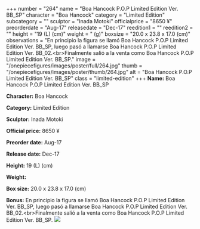 +++
number = "264"
name = "Boa Hancock P.O.P Limited Edition Ver. BB_SP"
character = "Boa Hancock"
category = "Limited Edition"
subcategory = ""
sculptor = "Inada Motoki"
officialprice = "8650 ¥"
preorderdate = "Aug-17"
releasedate = "Dec-17"
reedition1 = ""
reedition2 = ""
height = "19 (L) (cm)"
weight = " (g)"
boxsize = "20.0 x 23.8 x 17.0 (cm)"
observations = "En principio la figura se llamó Boa Hancock P.O.P Limited Edition Ver. BB_SP, luego pasó a llamarse Boa Hancock P.O.P Limited Edition Ver. BB_02.&lt;br&gt;Finalmente salió a la venta como Boa Hancock P.O.P Limited Edition Ver. BB_SP."
image = "/onepiecefigures/images/poster/full/264.jpg"
thumb = "/onepiecefigures/images/poster/thumb/264.jpg"
alt = "Boa Hancock P.O.P Limited Edition Ver. BB_SP"
class = "limited-edition"
+++
**Name:** Boa Hancock P.O.P Limited Edition Ver. BB_SP

**Character:** Boa Hancock

**Category:** Limited Edition 

**Sculptor:** Inada Motoki

**Official price:** 8650 ¥

**Preorder date:** Aug-17

**Release date:** Dec-17

**Height:** 19 (L) (cm)

**Weight:** 

**Box size:** 20.0 x 23.8 x 17.0 (cm)

**Bonus:** En principio la figura se llamó Boa Hancock P.O.P Limited Edition Ver. BB_SP, luego pasó a llamarse Boa Hancock P.O.P Limited Edition Ver. BB_02.&lt;br&gt;Finalmente salió a la venta como Boa Hancock P.O.P Limited Edition Ver. BB_SP.
<img src="/onepiecefigures/images/poster/thumb/264.jpg">